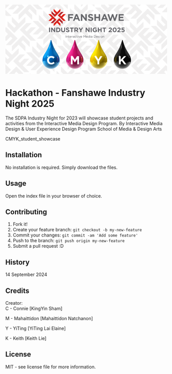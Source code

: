 ![Industry Night 2025](images/industry-night.png)

# Hackathon  - Fanshawe Industry Night 2025
The SDPA Industry Night for 2023 will showcase student projects and 
activities from the Interactive Media Design Program.
By Interactive Media Design & User Experience Design Program
School of Media & Design Arts

CMYK_student_showcase

## Installation

No installation is required. Simply download the files.

## Usage

Open the index file in your browser of choice.

## Contributing

1. Fork it!
2. Create your feature branch: `git checkout -b my-new-feature`
3. Commit your changes: `git commit -am 'Add some feature'`
4. Push to the branch: `git push origin my-new-feature`
5. Submit a pull request :D

## History
14 September 2024

## Credits
Creator: <br>
C - Connie [KingYin Sham] <br>

M - Mahaittidon [Mahaittidon Natchanon] <br>

Y - YiTing [YiTing Lai Elaine] <br>

K - Keith [Keith Lie]

## License
MIT - see license file for more information.
